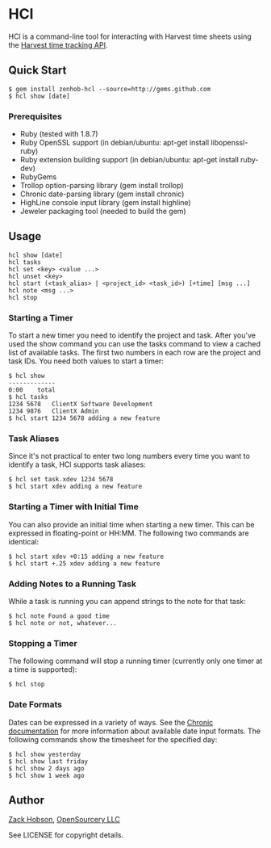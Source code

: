 # HCl

HCl is a command-line tool for interacting with Harvest time sheets using the
[Harvest time tracking API][htt].

[htt]: http://www.getharvest.com/api/time_tracking

## Quick Start

    $ gem install zenhob-hcl --source=http://gems.github.com
    $ hcl show [date]

### Prerequisites

 * Ruby (tested with 1.8.7)
 * Ruby OpenSSL support (in debian/ubuntu: apt-get install libopenssl-ruby)
 * Ruby extension building support (in debian/ubuntu: apt-get install ruby-dev)
 * RubyGems
 * Trollop option-parsing library (gem install trollop)
 * Chronic date-parsing library (gem install chronic)
 * HighLine console input library (gem install highline)
 * Jeweler packaging tool (needed to build the gem)

## Usage

    hcl show [date]
    hcl tasks
    hcl set <key> <value ...>
    hcl unset <key>
    hcl start (<task_alias> | <project_id> <task_id>) [+time] [msg ...]
    hcl note <msg ...>
    hcl stop

### Starting a Timer

To start a new timer you need to identify the project and task. After you've
used the show command you can use the tasks command to view a cached list of
available tasks. The first two numbers in each row are the project and task
IDs. You need both values to start a timer:

    $ hcl show
    -------------
    0:00    total
    $ hcl tasks
    1234 5678   ClientX Software Development
    1234 9876   ClientX Admin
    $ hcl start 1234 5678 adding a new feature

### Task Aliases

Since it's not practical to enter two long numbers every time you want to
identify a task, HCl supports task aliases:

    $ hcl set task.xdev 1234 5678
    $ hcl start xdev adding a new feature

### Starting a Timer with Initial Time

You can also provide an initial time when starting a new timer.
This can be expressed in floating-point or HH:MM. The following two
commands are identical:

    $ hcl start xdev +0:15 adding a new feature
    $ hcl start +.25 xdev adding a new feature

### Adding Notes to a Running Task

While a task is running you can append strings to the note for that task:

    $ hcl note Found a good time
    $ hcl note or not, whatever...

### Stopping a Timer

The following command will stop a running timer (currently only one timer at
a time is supported):

    $ hcl stop

### Date Formats

Dates can be expressed in a variety of ways. See the [Chronic documentation][cd]
for more information about available date input formats. The following
commands show the timesheet for the specified day:

    $ hcl show yesterday
    $ hcl show last friday
    $ hcl show 2 days ago
    $ hcl show 1 week ago

[cd]: http://chronic.rubyforge.org/

## Author

[Zack Hobson][zgh], [OpenSourcery LLC][os]

See LICENSE for copyright details.

[zgh]: mailto:zack@opensourcery.com
[os]: http://www.opensourcery.com/

